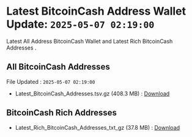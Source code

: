 # Latest BitcoinCash Address Wallet Update: `2025-05-07 02:19:00`

Latest All Address BitcoinCash Wallet and Latest Rich BitcoinCash Addresses .

## All BitcoinCash Addresses

File Updated : `2025-05-07 02:19:00`

- Latest_BitcoinCash_Addresses.tsv.gz (408.3 MB) : [Download](https://github.com/Pymmdrza/Rich-Address-Wallet/releases/tag/BitcoinCash)

## BitcoinCash Rich Addresses

- Latest_Rich_BitcoinCash_Addresses_txt_gz (37.8 MB) : [Download](https://github.com/Pymmdrza/Rich-Address-Wallet/releases/tag/BitcoinCash)
